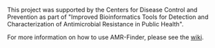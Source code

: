 This project was supported by the Centers for Disease Control and Prevention as part of "Improved Bioinformatics Tools for Detection and Characterization of Antimicrobial Resistance in Public Health". 

For more information on how to use AMR-Finder, please see the [wiki](https://github.com/JCVenterInstitute/AMR-Finder/wiki).
